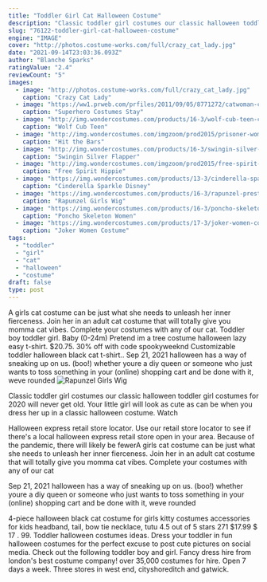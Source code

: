 ```yaml
---
title: "Toddler Girl Cat Halloween Costume"
description: "Classic toddler girl costumes our classic halloween toddler girl costumes for 2020 will never get old. Your little girl will look as cute as can be when you dress her up in a classic halloween costume. Watch"
slug: "76122-toddler-girl-cat-halloween-costume"
engine: "IMAGE"
cover: "http://photos.costume-works.com/full/crazy_cat_lady.jpg"
date: "2021-09-14T23:03:36.093Z"
author: "Blanche Sparks"
ratingValue: "2.4"
reviewCount: "5"
images:
  - image: "http://photos.costume-works.com/full/crazy_cat_lady.jpg"
    caption: "Crazy Cat Lady"
  - image: "https://ww1.prweb.com/prfiles/2011/09/05/8771272/catwoman-costume.jpg"
    caption: "Superhero Costumes Stay"
  - image: "http://img.wondercostumes.com/products/16-3/wolf-cub-teen-costume.jpg"
    caption: "Wolf Cub Teen"
  - image: "http://img.wondercostumes.com/imgzoom/prod2015/prisoner-womens-dress.jpg"
    caption: "Hit the Bars"
  - image: "http://img.wondercostumes.com/products/16-3/swingin-silver-flapper-women-costume.jpg"
    caption: "Swingin Silver Flapper"
  - image: "http://img.wondercostumes.com/imgzoom/prod2015/free-spirit-hippie-girl-costume.jpg"
    caption: "Free Spirit Hippie"
  - image: "https://img.wondercostumes.com/products/13-3/cinderella-sparkle-disney-costume.jpg"
    caption: "Cinderella Sparkle Disney"
  - image: "https://img.wondercostumes.com/products/16-3/rapunzel-prestige-child-wig.jpg"
    caption: "Rapunzel Girls Wig"
  - image: "https://img.wondercostumes.com/products/16-3/poncho-skeleton-costume.jpg"
    caption: "Poncho Skeleton Women"
  - image: "https://img.wondercostumes.com/products/17-3/joker-women-costume.jpg"
    caption: "Joker Women Costume"
tags:
  - "toddler"
  - "girl"
  - "cat"
  - "halloween"
  - "costume"
draft: false
type: post
---
```


A girls cat costume can be just what she needs to unleash her inner fierceness. Join her in an adult cat costume that will totally give you momma cat vibes. Complete your costumes with any of our cat. Toddler boy toddler girl. Baby (0-24m)  Pretend im a tree costume halloween lazy easy t-shirt. $20.75. 30% off with code spookyweeknd Customizable toddler halloween black cat t-shirt.. Sep 21, 2021 halloween has a way of sneaking up on us. (boo!) whether youre a diy queen or someone who just wants to toss something in your (online) shopping cart and be done with it, weve rounded
![Rapunzel Girls Wig](https://img.wondercostumes.com/products/16-3/rapunzel-prestige-child-wig.jpg "Rapunzel Girls Wig")

Classic toddler girl costumes our classic halloween toddler girl costumes for 2020 will never get old. Your little girl will look as cute as can be when you dress her up in a classic halloween costume. Watch
<!--inArticleAds-->

<!--galleryOne-->

Halloween express retail store locator. Use our retail store locator to see if there's a local halloween express retail store open in your area. Because of the pandemic, there will likely be fewerA girls cat costume can be just what she needs to unleash her inner fierceness. Join her in an adult cat costume that will totally give you momma cat vibes. Complete your costumes with any of our cat
<!--inArticleAds-->

<!--galleryTwo-->

Sep 21, 2021 halloween has a way of sneaking up on us. (boo!) whether youre a diy queen or someone who just wants to toss something in your (online) shopping cart and be done with it, weve rounded
<!--galleryThree-->

4-piece halloween black cat costume for girls kitty costumes accessories for kids headband, tail, bow tie necklace, tutu 4.5 out of 5 stars 271 $17.99 $ 17 . 99. Toddler halloween costumes ideas. Dress your toddler in fun halloween costumes for the perfect excuse to post cute pictures on social media. Check out the following toddler boy and girl. Fancy dress hire from london's best costume company! over 35,000 costumes for hire. Open 7 days a week. Three stores in west end, cityshoreditch and gatwick.